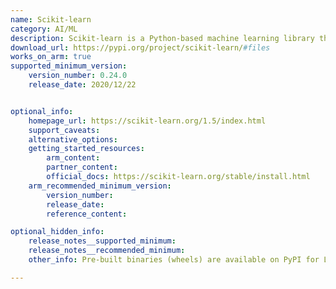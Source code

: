 ```yaml
---
name: Scikit-learn
category: AI/ML
description: Scikit-learn is a Python-based machine learning library that offers a comprehensive set of tools for building and training predictive models.
download_url: https://pypi.org/project/scikit-learn/#files
works_on_arm: true
supported_minimum_version:
    version_number: 0.24.0
    release_date: 2020/12/22


optional_info:
    homepage_url: https://scikit-learn.org/1.5/index.html
    support_caveats:
    alternative_options:
    getting_started_resources:
        arm_content:
        partner_content:
        official_docs: https://scikit-learn.org/stable/install.html
    arm_recommended_minimum_version:
        version_number:
        release_date:
        reference_content:

optional_hidden_info:
    release_notes__supported_minimum:
    release_notes__recommended_minimum: 
    other_info: Pre-built binaries (wheels) are available on PyPI for Linux/ARM64. Installation and Testing are done using "pip install scikit-learn".

---
```

